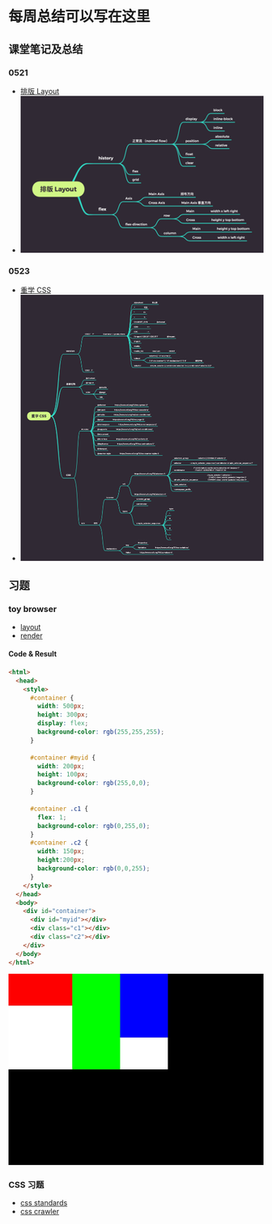 # 每周总结可以写在这里


## 课堂笔记及总结

### 0521


- [排版 Layout](./2020-05-21.md)
- ![layout](./layout.png)


### 0523

- [重学 CSS](./2020-05-23.md)
- ![重学 CSS](./css.png)



## 习题


### toy browser


- [layout](./toy-browser/layout/index.js)
- [render](./toy-browser/render/index.js)

#### Code & Result

```html
<html>
  <head>
    <style>
      #container {
        width: 500px;
        height: 300px;
        display: flex;
        background-color: rgb(255,255,255);
      }

      #container #myid {
        width: 200px;
        height: 100px;
        background-color: rgb(255,0,0);
      }

      #container .c1 {
        flex: 1;
        background-color: rgb(0,255,0);
      }
      #container .c2 {
        width: 150px;
        height:200px;
        background-color: rgb(0,0,255);
      }
    </style>
  </head>
  <body>
    <div id="container">
      <div id="myid"></div>
      <div class="c1"></div>
      <div class="c2"></div>
    </div>
  </body>
</html>
```

![result](./toy-browser/viewport.jpg)

### CSS 习题

- [css standards](./css_standards.json)
- [css crawler](./css_crawler.js)


